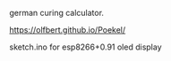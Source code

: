 german curing calculator.

https://olfbert.github.io/Poekel/

sketch.ino for esp8266+0.91 oled display

